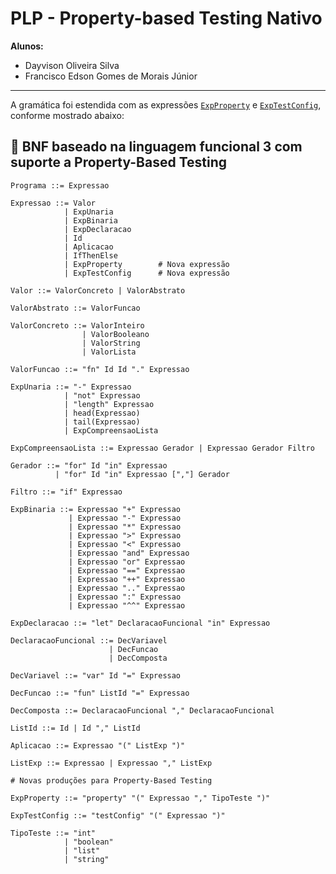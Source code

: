 # PLP - Property-based Testing Nativo

**Alunos:**  
- Dayvison Oliveira Silva  
- Francisco Edson Gomes de Morais Júnior

---
A gramática foi estendida com as expressões [`ExpProperty`](https://github.com/Eds0/ufpe-paradigmas/blob/main/Funcional3/src/lf3/plp/functional3/expression/ExpProperty.java) e [`ExpTestConfig`](https://github.com/Eds0/ufpe-paradigmas/blob/main/Funcional3/src/lf3/plp/functional3/expression/ExpTestConfig.java), conforme mostrado abaixo:

## 🎯 BNF baseado na linguagem funcional 3 com suporte a Property-Based Testing

```bnf
Programa ::= Expressao

Expressao ::= Valor
            | ExpUnaria
            | ExpBinaria
            | ExpDeclaracao
            | Id
            | Aplicacao
            | IfThenElse
            | ExpProperty        # Nova expressão
            | ExpTestConfig      # Nova expressão

Valor ::= ValorConcreto | ValorAbstrato

ValorAbstrato ::= ValorFuncao

ValorConcreto ::= ValorInteiro 
                | ValorBooleano 
                | ValorString 
                | ValorLista

ValorFuncao ::= "fn" Id Id "." Expressao

ExpUnaria ::= "-" Expressao 
            | "not" Expressao 
            | "length" Expressao
            | head(Expressao) 
            | tail(Expressao)
            | ExpCompreensaoLista

ExpCompreensaoLista ::= Expressao Gerador | Expressao Gerador Filtro

Gerador ::= "for" Id "in" Expressao
          | "for" Id "in" Expressao [","] Gerador

Filtro ::= "if" Expressao

ExpBinaria ::= Expressao "+" Expressao
             | Expressao "-" Expressao
             | Expressao "*" Expressao
             | Expressao ">" Expressao
             | Expressao "<" Expressao
             | Expressao "and" Expressao
             | Expressao "or" Expressao
             | Expressao "==" Expressao
             | Expressao "++" Expressao
             | Expressao ".." Expressao
             | Expressao ":" Expressao
             | Expressao "^^" Expressao

ExpDeclaracao ::= "let" DeclaracaoFuncional "in" Expressao

DeclaracaoFuncional ::= DecVariavel
                      | DecFuncao
                      | DecComposta

DecVariavel ::= "var" Id "=" Expressao

DecFuncao ::= "fun" ListId "=" Expressao

DecComposta ::= DeclaracaoFuncional "," DeclaracaoFuncional

ListId ::= Id | Id "," ListId

Aplicacao ::= Expressao "(" ListExp ")"

ListExp ::= Expressao | Expressao "," ListExp

# Novas produções para Property-Based Testing

ExpProperty ::= "property" "(" Expressao "," TipoTeste ")"

ExpTestConfig ::= "testConfig" "(" Expressao ")"

TipoTeste ::= "int"
            | "boolean"
            | "list"
            | "string"
